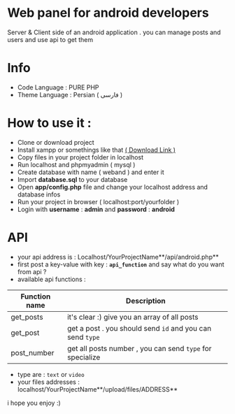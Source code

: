 # Web panel for android developers
Server &amp; Client side of an android application . you can manage posts and users and use api to get them

# Info 
- Code Language : PURE PHP 
- Theme Language : Persian ( فارسی )


# How to use it :
- Clone or download project
- Install xampp or somethings like that [( Download Link )](http://p30download.com/fa/entry/37583)
- Copy files in your project folder in localhost
- Run localhost and phpmyadmin ( mysql )
- Create database with name ( weband ) and enter it
- Import **database.sql** to your database
- Open **app/config.php** file and change your localhost address and database infos 
- Run your project in browser ( localhost:port/yourfolder )
- Login with **username** : **admin** and **password** : **android**

# API
- your api address is : Localhost/YourProjectName**/api/android.php**
- first post a key-value with key : **`api_function`** and say what do you want from api ?
- available api functions : 

| Function name | Description |
| ------ | ------ |
| get_posts | it's clear :) give you an array of all posts |
| get_post | get a post . you should send `id` and you can send `type` |
| post_number | get all posts number , you can send `type` for specialize |

- type are : `text` or `video`
- your files addresses : localhost/YourProjectName**/upload/files/ADDRESS**

i hope you enjoy :)
